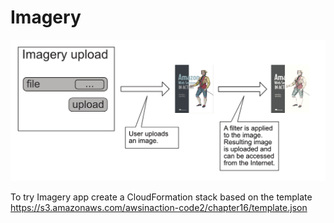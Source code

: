# Imagery

![Imagery](./imagery.png?raw=true "Imagery")

To try Imagery app create a CloudFormation stack based on the template https://s3.amazonaws.com/awsinaction-code2/chapter16/template.json
